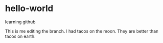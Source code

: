 # hello-world
learning github

This is me editing the branch.
I had tacos on the moon.  They are better than tacos on earth.
